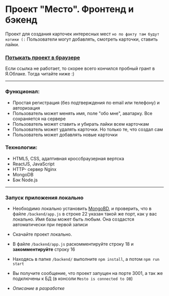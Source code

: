 # Проект "Место". Фронтенд и бэкенд

Проект для создания карточек интересных мест `но по факту там будут котики (:`
Пользователи могут добавлять, смотреть карточки, ставить лайки.

### [Потыкать проект в браузере](https://pepper.nomoredomains.icu) 
Если ссылка не работает, то скорее всего кончился пробный грант в Я.Облаке. Тогда читайте ниже :)

---
### Функционал:
- Простая регистрация (без подтверждения по email или телефону) и авторизация
- Пользователь может менять имя, поле "обо мне", аватарку. Все сохраняется на сервере
- Пользователь может ставить и убирать лайки всем карточкам
- Пользователь может удалять карточки. Но только те, что создал сам
- Пользователь может добавлять новые карточки

### Технологии:

- HTML5, CSS, адаптивная кроссбраузерная вертска
- ReactJS, JavaScript
- HTTP- сервер Nginx
- MongoDB
- Бэк Node.js
---

### Запуск приложения локально

- Необходимо локально установить [MongoBD](https://www.mongodb.com/), и проверить, что в файле `/backend/app.js` в строке
  22 указан такой же порт, как у вас локально. Имя базы может быть любым. Она создастся автоматически при первой записи
- Скачайте проект локально.
- В файле `/backend/app.js` раскомментируйте строку 18 и **закомментируйте** строку 16
- Находясь в папке `/backend/` выполните `npm install`, а потом `npm run start`
- Вы получите сообщение, что проект запущен на порте 3001, а так же подключены к БД (в консоли `Mesto is connected to DB`)

- *Описание в разработке*

 
